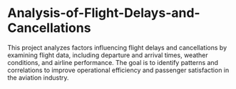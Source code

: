 # Analysis-of-Flight-Delays-and-Cancellations
This project analyzes factors influencing flight delays and cancellations by examining flight data, including departure and arrival times, weather conditions, and airline performance. The goal is to identify patterns and correlations to improve operational efficiency and passenger satisfaction in the aviation industry.
